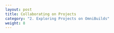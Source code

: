 ```yaml
---
layout: post
title: Collaborating on Projects
category: "2. Exploring Projects on OmniBuilds"
weight: 8
---
```

